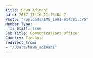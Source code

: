 ```yaml
---
title: Hawa Adinani
date: 2017-11-16 21:13:00 Z
Photo: "/uploads/IMG_1601-914d81.JPG"
Member Type:
  Is Staff: true
Job Title: Communications Officer
Country: Tanzania
redirect_from:
- "/users/hawa_adinani"
---
```


